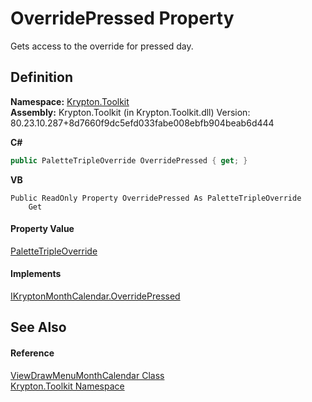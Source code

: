 # OverridePressed Property


Gets access to the override for pressed day.



## Definition
**Namespace:** <a href="79d2eac2-21f4-54ff-7552-b20c33c30600.md">Krypton.Toolkit</a>  
**Assembly:** Krypton.Toolkit (in Krypton.Toolkit.dll) Version: 80.23.10.287+8d7660f9dc5efd033fabe008ebfb904beab6d444

**C#**
``` C#
public PaletteTripleOverride OverridePressed { get; }
```
**VB**
``` VB
Public ReadOnly Property OverridePressed As PaletteTripleOverride
	Get
```



#### Property Value
<a href="581cb2f8-43fa-e480-0682-04a543909da2.md">PaletteTripleOverride</a>

#### Implements
<a href="7c3da3ec-9091-dcbd-7745-ef46ab36ad7c.md">IKryptonMonthCalendar.OverridePressed</a>  


## See Also


#### Reference
<a href="f1bdff9a-7205-8480-b790-269da41f6524.md">ViewDrawMenuMonthCalendar Class</a>  
<a href="79d2eac2-21f4-54ff-7552-b20c33c30600.md">Krypton.Toolkit Namespace</a>  

